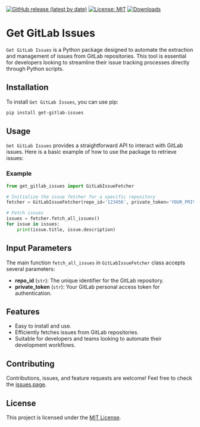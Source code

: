 [![GitHub release (latest by date)](https://img.shields.io/github/v/release/chigwell/get-gitlab-issues)](https://github.com/chigwell/get-gitlab-issues/releases)
[![License: MIT](https://img.shields.io/badge/License-MIT-green.svg)](https://opensource.org/licenses/MIT)
[![Downloads](https://static.pepy.tech/badge/get-gitlab-issues)](https://pepy.tech/project/get-gitlab-issues)

# Get GitLab Issues

`Get GitLab Issues` is a Python package designed to automate the extraction and management of issues from GitLab repositories. This tool is essential for developers looking to streamline their issue tracking processes directly through Python scripts.

## Installation

To install `Get GitLab Issues`, you can use pip:

```bash
pip install get-gitlab-issues
```

## Usage

`Get GitLab Issues` provides a straightforward API to interact with GitLab issues. Here is a basic example of how to use the package to retrieve issues:

### Example

```python
from get_gitlab_issues import GitLabIssueFetcher

# Initialize the issue fetcher for a specific repository
fetcher = GitLabIssueFetcher(repo_id='123456', private_token='YOUR_PRIVATE_TOKEN')

# Fetch issues
issues = fetcher.fetch_all_issues()
for issue in issues:
    print(issue.title, issue.description)
```

## Input Parameters

The main function `fetch_all_issues` in `GitLabIssueFetcher` class accepts several parameters:

- **repo_id** (`str`): The unique identifier for the GitLab repository.
- **private_token** (`str`): Your GitLab personal access token for authentication.

## Features

- Easy to install and use.
- Efficiently fetches issues from GitLab repositories.
- Suitable for developers and teams looking to automate their development workflows.

## Contributing

Contributions, issues, and feature requests are welcome! Feel free to check the [issues page](https://github.com/chigwell/get-gitlab-issues/issues).

## License

This project is licensed under the [MIT License](https://choosealicense.com/licenses/mit/).